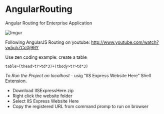 AngularRouting
==============

Angular Routing for Enterprise Application

![Imgur](http://i.imgur.com/4fLhmYo.png)

Following AngularJS Routing on youtube:
http://www.youtube.com/watch?v=5uhZCc0j9RY

Use zen coding example: create a table
```
table>(thead>tr>td*3)+(tbody>tr>td*3)
```

*To Run the Project on localhost* - usig “IIS Express Website Here” Shell Extension.
- Download IISExpressHere.zip
- Right click the website folder
- Select IIS Express Website Here
- Copy the registered URL from command promp to run on browser